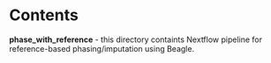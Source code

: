 # Contents

**phase_with_reference** - this directory containts Nextflow pipeline for reference-based phasing/imputation using Beagle.
